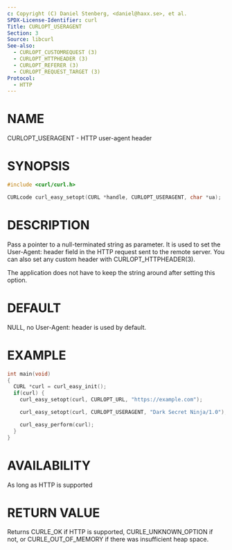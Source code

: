 ```yaml
---
c: Copyright (C) Daniel Stenberg, <daniel@haxx.se>, et al.
SPDX-License-Identifier: curl
Title: CURLOPT_USERAGENT
Section: 3
Source: libcurl
See-also:
  - CURLOPT_CUSTOMREQUEST (3)
  - CURLOPT_HTTPHEADER (3)
  - CURLOPT_REFERER (3)
  - CURLOPT_REQUEST_TARGET (3)
Protocol:
  - HTTP
---
```


# NAME

CURLOPT_USERAGENT - HTTP user-agent header

# SYNOPSIS

~~~c
#include <curl/curl.h>

CURLcode curl_easy_setopt(CURL *handle, CURLOPT_USERAGENT, char *ua);
~~~

# DESCRIPTION

Pass a pointer to a null-terminated string as parameter. It is used to set the
User-Agent: header field in the HTTP request sent to the remote server. You
can also set any custom header with CURLOPT_HTTPHEADER(3).

The application does not have to keep the string around after setting this
option.

# DEFAULT

NULL, no User-Agent: header is used by default.

# EXAMPLE

~~~c
int main(void)
{
  CURL *curl = curl_easy_init();
  if(curl) {
    curl_easy_setopt(curl, CURLOPT_URL, "https://example.com");

    curl_easy_setopt(curl, CURLOPT_USERAGENT, "Dark Secret Ninja/1.0");

    curl_easy_perform(curl);
  }
}
~~~

# AVAILABILITY

As long as HTTP is supported

# RETURN VALUE

Returns CURLE_OK if HTTP is supported, CURLE_UNKNOWN_OPTION if not, or
CURLE_OUT_OF_MEMORY if there was insufficient heap space.
